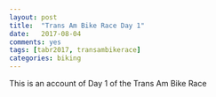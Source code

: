 ```yaml
---
layout: post
title:  "Trans Am Bike Race Day 1"
date:   2017-08-04
comments: yes
tags: [tabr2017, transambikerace]
categories: biking
---
```


This is an account of Day 1 of the Trans Am Bike Race
